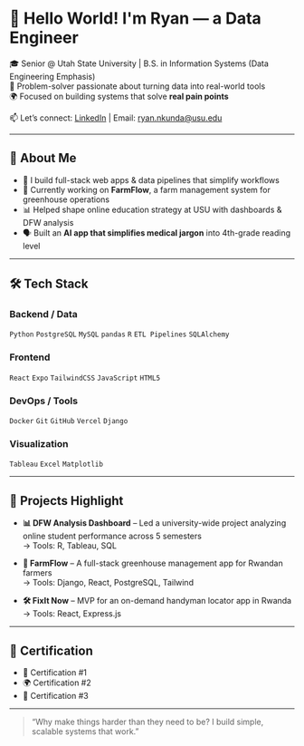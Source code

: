 # 👋 Hello World! I'm Ryan — a Data Engineer 

🎓 Senior @ Utah State University | B.S. in Information Systems (Data Engineering Emphasis)  
🧠 Problem-solver passionate about turning data into real-world tools  
🌍 Focused on building systems that solve **real pain points** 

📫 Let’s connect: [LinkedIn](https://www.linkedin.com/in/ryan-nkunda) | Email: ryan.nkunda@usu.edu

---

## 🧠 About Me

- 🔁 I build full-stack web apps & data pipelines that simplify workflows  
- 🚜 Currently working on **FarmFlow**, a farm management system for greenhouse operations  
- 📊 Helped shape online education strategy at USU with dashboards & DFW analysis  
- 🗣️ Built an **AI app that simplifies medical jargon** into 4th-grade reading level 

---

## 🛠️ Tech Stack

### Backend / Data  
`Python` `PostgreSQL` `MySQL` `pandas` `R` `ETL Pipelines` `SQLAlchemy`  
### Frontend  
`React` `Expo` `TailwindCSS` `JavaScript` `HTML5`  
### DevOps / Tools  
`Docker` `Git` `GitHub` `Vercel` `Django`  
### Visualization  
`Tableau` `Excel` `Matplotlib`  

---

## 🚀 Projects Highlight

- **📊 DFW Analysis Dashboard** – Led a university-wide project analyzing online student performance across 5 semesters  
  → Tools: R, Tableau, SQL  

- **🌱 FarmFlow** – A full-stack greenhouse management app for Rwandan farmers  
  → Tools: Django, React, PostgreSQL, Tailwind  

- **🛠️ FixIt Now** – MVP for an on-demand handyman locator app in Rwanda  
  → Tools: React, Express.js 

---

## 📌 Certification

- 💼 Certification #1
- 🌍 Certification #2
- 🧠 Certification #3

---

> “Why make things harder than they need to be? I build simple, scalable systems that work.”

